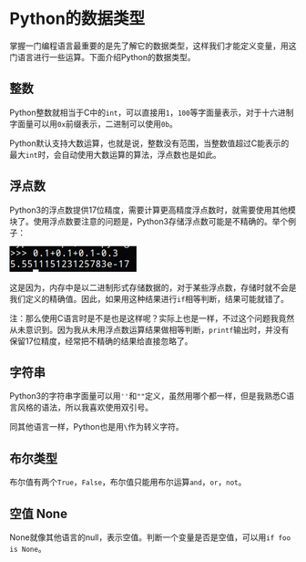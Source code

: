 # Python的数据类型

掌握一门编程语言最重要的是先了解它的数据类型，这样我们才能定义变量，用这门语言进行一些运算。下面介绍Python的数据类型。

## 整数

Python整数就相当于C中的`int`，可以直接用`1`，`100`等字面量表示，对于十六进制字面量可以用`0x`前缀表示，二进制可以使用`0b`。

Python默认支持大数运算，也就是说，整数没有范围，当整数值超过C能表示的最大`int`时，会自动使用大数运算的算法，浮点数也是如此。

## 浮点数

Python3的浮点数提供17位精度，需要计算更高精度浮点数时，就需要使用其他模块了。使用浮点数要注意的问题是，Python3存储浮点数可能是不精确的。举个例子：

![](res/1.png)

这是因为，内存中是以二进制形式存储数据的，对于某些浮点数，存储时就不会是我们定义的精确值。因此，如果用这种结果进行`if`相等判断，结果可能就错了。

注：那么使用C语言时是不是也是这样呢？实际上也是一样，不过这个问题我竟然从未意识到。因为我从未用浮点数运算结果做相等判断，`printf`输出时，并没有保留17位精度，经常把不精确的结果给直接忽略了。

## 字符串

Python3的字符串字面量可以用`''`和`""`定义，虽然用哪个都一样，但是我熟悉C语言风格的语法，所以我喜欢使用双引号。

同其他语言一样，Python也是用`\`作为转义字符。

## 布尔类型

布尔值有两个`True`，`False`，布尔值只能用布尔运算`and`，`or`，`not`。

## 空值 None

None就像其他语言的null，表示空值。判断一个变量是否是空值，可以用`if foo is None`。
